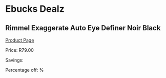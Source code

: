 
# Ebucks Dealz
## Rimmel Exaggerate Auto Eye Definer Noir Black
[Product Page](https://www.ebucks.com/web/shop/productSelected.do?prodId=1047590867&catId=1158500262)

Price: R79.00

Savings: 

Percentage off: %
	